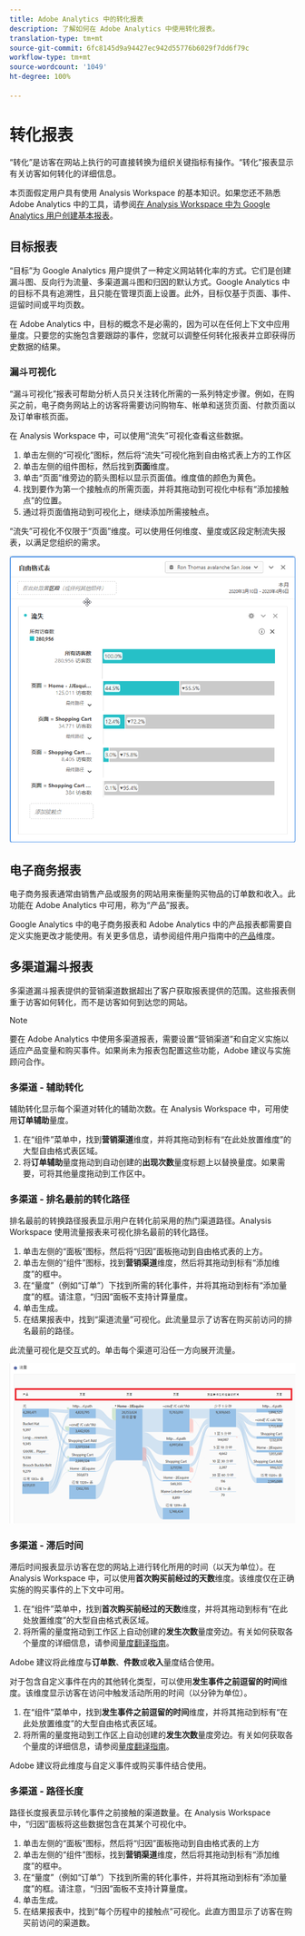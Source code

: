 ```yaml
---
title: Adobe Analytics 中的转化报表
description: 了解如何在 Adobe Analytics 中使用转化报表。
translation-type: tm+mt
source-git-commit: 6fc8145d9a94427ec942d55776b6029f7dd6f79c
workflow-type: tm+mt
source-wordcount: '1049'
ht-degree: 100%

---
```



# 转化报表

“转化”是访客在网站上执行的可直接转换为组织关键指标有操作。“转化”报表显示有关访客如何转化的详细信息。

本页面假定用户具有使用 Analysis Workspace 的基本知识。如果您还不熟悉 Adobe Analytics 中的工具，请参阅[在 Analysis Workspace 中为 Google Analytics 用户创建基本报表](create-report.md)。

## 目标报表

“目标”为 Google Analytics 用户提供了一种定义网站转化率的方式。它们是创建漏斗图、反向行为流量、多渠道漏斗图和归因的默认方式。Google Analytics 中的目标不具有追溯性，且只能在管理页面上设置。此外，目标仅基于页面、事件、逗留时间或平均页数。

在 Adobe Analytics 中，目标的概念不是必需的，因为可以在任何上下文中应用量度。只要您的实施包含要跟踪的事件，您就可以调整任何转化报表并立即获得历史数据的结果。

### 漏斗可视化

“漏斗可视化”报表可帮助分析人员只关注转化所需的一系列特定步骤。例如，在购买之前，电子商务网站上的访客将需要访问购物车、帐单和送货页面、付款页面以及订单审核页面。

在 Analysis Workspace 中，可以使用“流失”可视化查看这些数据。

1. 单击左侧的“可视化”图标，然后将“流失”可视化拖到自由格式表上方的工作区
2. 单击左侧的组件图标，然后找到&#x200B;**页面**&#x200B;维度。
3. 单击“页面”维旁边的箭头图标以显示页面值。维度值的颜色为黄色。
4. 找到要作为第一个接触点的所需页面，并将其拖动到可视化中标有“添加接触点”的位置。
5. 通过将页面值拖动到可视化上，继续添加所需接触点。

“流失”可视化不仅限于“页面”维度。可以使用任何维度、量度或区段定制流失报表，以满足您组织的需求。

![流失可视化](/help/technotes/ga-to-aa/assets/fallout.png)

## 电子商务报表

电子商务报表通常由销售产品或服务的网站用来衡量购买物品的订单数和收入。此功能在 Adobe Analytics 中可用，称为“产品”报表。

Google Analytics 中的电子商务报表和 Adobe Analytics 中的产品报表都需要自定义实施更改才能使用。有关更多信息，请参阅组件用户指南中的[产品](/help/components/dimensions/product.md)维度。

## 多渠道漏斗报表

多渠道漏斗报表提供的营销渠道数据超出了客户获取报表提供的范围。这些报表侧重于访客如何转化，而不是访客如何到达您的网站。

>[!NOTE]
>
> 要在 Adobe Analytics 中使用多渠道报表，需要设置“营销渠道”和自定义实施以适应产品变量和购买事件。如果尚未为报表包配置这些功能，Adobe 建议与实施顾问合作。

### 多渠道 - 辅助转化

辅助转化显示每个渠道对转化的辅助次数。在 Analysis Workspace 中，可用使用&#x200B;**订单辅助**&#x200B;量度。

1. 在“组件”菜单中，找到&#x200B;**营销渠道**&#x200B;维度，并将其拖动到标有“在此处放置维度”的大型自由格式表区域。
2. 将&#x200B;**订单辅助**&#x200B;量度拖动到自动创建的&#x200B;**出现次数**&#x200B;量度标题上以替换量度。如果需要，可将其他量度拖动到工作区中。

### 多渠道 - 排名最前的转化路径

排名最前的转换路径报表显示用户在转化前采用的热门渠道路径。Analysis Workspace 使用流量报表来可视化排名最前的转化路径。

1. 单击左侧的“面板”图标，然后将“归因”面板拖动到自由格式表的上方。
2. 单击左侧的“组件”图标，找到&#x200B;**营销渠道**&#x200B;维度，然后将其拖动到标有“添加维度”的框中。
3. 在“量度”（例如“订单”）下找到所需的转化事件，并将其拖动到标有“添加量度”的框。请注意，“归因”面板不支持计算量度。
4. 单击生成。
5. 在结果报表中，找到“渠道流量”可视化。此流量显示了访客在购买前访问的排名最前的路径。

此流量可视化是交互式的。单击每个渠道可沿任一方向展开流量。

![流量可视化](/help/technotes/ga-to-aa/assets/flow.png)

### 多渠道 - 滞后时间

滞后时间报表显示访客在您的网站上进行转化所用的时间（以天为单位）。在 Analysis Workspace 中，可以使用&#x200B;**首次购买前经过的天数**&#x200B;维度。该维度仅在正确实施的购买事件的上下文中可用。

1. 在“组件”菜单中，找到&#x200B;**首次购买前经过的天数**&#x200B;维度，并将其拖动到标有“在此处放置维度”的大型自由格式表区域。
2. 将所需的量度拖动到工作区上自动创建的&#x200B;**发生次数**&#x200B;量度旁边。有关如何获取各个量度的详细信息，请参阅[量度翻译指南](common-metrics.md)。

Adobe 建议将此维度与&#x200B;**订单数**、**件数**&#x200B;或&#x200B;**收入**&#x200B;量度结合使用。

对于包含自定义事件在内的其他转化类型，可以使用&#x200B;**发生事件之前逗留的时间**&#x200B;维度。该维度显示访客在访问中触发活动所用的时间（以分钟为单位）。

1. 在“组件”菜单中，找到&#x200B;**发生事件之前逗留的时间**&#x200B;维度，并将其拖动到标有“在此处放置维度”的大型自由格式表区域。
2. 将所需的量度拖动到工作区上自动创建的&#x200B;**发生次数**&#x200B;量度旁边。有关如何获取各个量度的详细信息，请参阅[量度翻译指南](common-metrics.md)。

Adobe 建议将此维度与自定义事件或购买事件结合使用。

### 多渠道 - 路径长度

路径长度报表显示转化事件之前接触的渠道数量。在 Analysis Workspace 中，“归因”面板将这些数据包含在其某个可视化中。

1. 单击左侧的“面板”图标，然后将“归因”面板拖动到自由格式表的上方
2. 单击左侧的“组件”图标，找到&#x200B;**营销渠道**&#x200B;维度，然后将其拖动到标有“添加维度”的框中。
3. 在“量度”（例如“订单”）下找到所需的转化事件，并将其拖动到标有“添加量度”的框。请注意，“归因”面板不支持计算量度。
4. 单击生成。
5. 在结果报表中，找到“每个历程中的接触点”可视化。此直方图显示了访客在购买前访问的渠道数。
